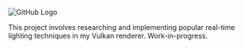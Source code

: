 ![GitHub Logo](/images/logo.png)

This project involves researching and implementing popular real-time lighting techniques in my Vulkan renderer. Work-in-progress.
